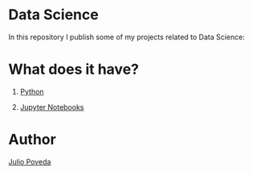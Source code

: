 # Data Science
In this repository I publish some of my projects related to Data Science:

# What does it have?

1. [Python](https://github.com/japoveda10/datascience/tree/master/1.%20Python)

2. [Jupyter Notebooks](https://github.com/japoveda10/datascience/tree/master/2.%20Jupyter%20Notebooks)

# Author

[Julio Poveda](https://github.com/japoveda10)
